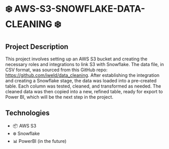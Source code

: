 # ❄️ AWS-S3-SNOWFLAKE-DATA-CLEANING ❄️

## Project Description ##
This project involves setting up an AWS S3 bucket and creating the necessary roles and integrations to link S3 with Snowflake. The data file, in CSV format, was sourced from this GitHub repo: https://github.com/iweld/data_cleaning. After establishing the integration and creating a Snowflake stage, the data was loaded into a pre-created table. Each column was tested, cleaned, and transformed as needed. The cleaned data was then copied into a new, refined table, ready for export to Power BI, which will be the next step in the project.

## Technologies ##
- 📦 AWS S3
- ❄️ Snowflake
- 📊 PowerBI (in the future)

